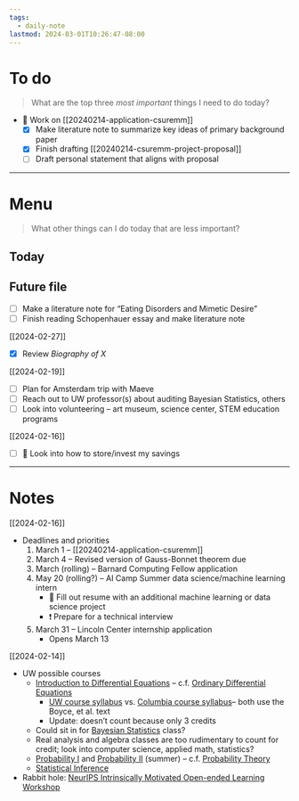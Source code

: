 ```yaml
---
tags:
  - daily-note
lastmod: 2024-03-01T10:26:47-08:00
---
```

# To do

> What are the top three *most important* things I need to do today?

- 🌱 Work on [[20240214-application-csuremm]]
	- [x] Make literature note to summarize key ideas of primary background paper 
	- [x] Finish drafting [[20240214-csuremm-project-proposal]]
	- [ ] Draft personal statement that aligns with proposal

----
# Menu

> What other things can I do today that are less important?
## Today


## Future file

- [ ] Make a literature note for “Eating Disorders and Mimetic Desire”
- [ ] Finish reading Schopenhauer essay and make literature note

[[2024-02-27]]

- [x] Review *Biography of X*

[[2024-02-19]]

- [ ] Plan for Amsterdam trip with Maeve
- [ ] Reach out to UW professor(s) about auditing Bayesian Statistics, others
- [ ] Look into volunteering – art museum, science center, STEM education programs

[[2024-02-16]]

- [ ] 🌱 Look into how to store/invest my savings

---
# Notes



[[2024-02-16]]

- Deadlines and priorities
	1. March 1 – [[20240214-application-csuremm]]
	2. March 4 – Revised version of Gauss-Bonnet theorem due
	3. March (rolling) – Barnard Computing Fellow application
	4. May 20 (rolling?) – AI Camp Summer data science/machine learning intern
		- 💌 Fill out resume with an additional machine learning or data science project
		- ❗ Prepare for a technical interview
	5. March 31 – Lincoln Center internship application
		- Opens March 13

[[2024-02-14]]

- UW possible courses
	- [Introduction to Differential Equations](https://myplan.uw.edu/course/#/courses/MATH%20207?states=N4Ig7gDgziBcLADrgJYDsAmB7MAJApigOYAWALsrAEwAMA7AMwA0yY62YACllCmSljSVaAVgB0DSQyoAOKgBY69GgwC%2BIVUA) – c.f. [Ordinary Differential Equations](https://doc.sis.columbia.edu/#subj/MATH/V2030-20241-001/)
		- [UW course syllabus](https://sites.math.washington.edu/~aloveles/Math207Materials/syllabus.pdf) vs. [Columbia course syllabus](https://math.columbia.edu/~samdehority/files/2021-summer-ODEs/syllabus.pdf)– both use the Boyce, et al. text
		- Update: doesn’t count because only 3 credits
	- Could sit in for [Bayesian Statistics](https://myplan.uw.edu/course/#/courses/STAT%20544?id=4a6c425c-082e-482e-897e-70cfb1b26ad2&states=N4Ig7gDgziBcLADrgJYDsAmB7MAJApigOYAWALsrAJwAsATADTJjrZgAKWUKZKWalAMwBWAOwA6QVME0RABmEAOYbQC%2BIVUA) class?
	- Real analysis and algebra classes are too rudimentary to count for credit; look into computer science, applied math, statistics?
	- [Probability I](https://myplan.uw.edu/course/#/courses/STAT%20394?id=8e204807-3f97-4d16-a877-e12a74eef279&sectionFilters=%7B%22queryString%22%3A%22STAT%22%2C%22selectedDays%22%3A%5B%5D%2C%22startTime%22%3A%220630%22%2C%22endTime%22%3A%222230%22%2C%22openOnly%22%3Afalse%2C%22noEnrollmentRestrictionsOnly%22%3Afalse%2C%22noTbaOnly%22%3Afalse%2C%22pceOnly%22%3Afalse%2C%22instructorSearch%22%3Afalse%2C%22terms%22%3A%5B%2220243%22%2C%2220243A%22%2C%2220243B%22%5D%2C%22inPerson%22%3Afalse%7D&states=N4Ig7gDgziBcLADrgJYDsAmB7MAJApigOYAWALsrAIwDMAnDQDTJjrZgAKWUKZKWaSgCYAbFQB0NKTQAsNAKwAGeQA55dGQF8QmoA) and [Probability II](https://myplan.uw.edu/course/#/courses/STAT%20395?id=579c6d8f-39e4-489c-bcb4-fd1031c8885b&sectionFilters=%7B%22queryString%22%3A%22STAT%22%2C%22selectedDays%22%3A%5B%5D%2C%22startTime%22%3A%220630%22%2C%22endTime%22%3A%222230%22%2C%22openOnly%22%3Afalse%2C%22noEnrollmentRestrictionsOnly%22%3Afalse%2C%22noTbaOnly%22%3Afalse%2C%22pceOnly%22%3Afalse%2C%22instructorSearch%22%3Afalse%2C%22terms%22%3A%5B%2220243%22%2C%2220243A%22%2C%2220243B%22%5D%2C%22inPerson%22%3Afalse%7D) (summer) – c.f. [Probability Theory](https://doc.sis.columbia.edu/#subj/STAT/W4203-20241-001/)
	- [Statistical Inference](https://doc.sis.columbia.edu/#subj/STAT/W4204-20241-001/)
- Rabbit hole: [NeurIPS Intrinsically Motivated Open-ended Learning Workshop](https://nips.cc/virtual/2023/workshop/66534)